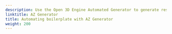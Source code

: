 ```yaml
---
description: Use the Open 3D Engine Automated Generator to generate resources from Jinja2 templates. 
linktitle: AZ Generator
title: Automating boilerplate with AZ Generator
weight: 200
---
```

<!--
    TODO: See https://github.com/o3de/o3de.org/issues/551
-->
